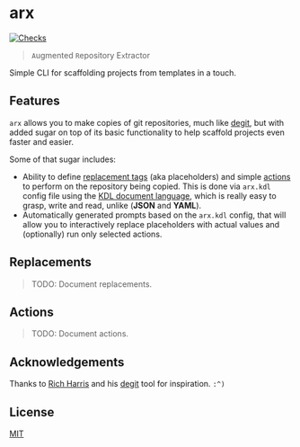 # arx

[![Checks](https://img.shields.io/github/actions/workflow/status/norskeld/arx/checks.yml?style=flat-square&colorA=22272d&colorB=22272d&label=checks)](https://github.com/norskeld/arx/actions)

> `A`ugmented `R`epository E`x`tractor

Simple CLI for scaffolding projects from templates in a touch.

## Features

`arx` allows you to make copies of git repositories, much like [degit], but with added sugar on top of its basic functionality to help scaffold projects even faster and easier.

Some of that sugar includes:

- Ability to define [replacement tags](#replacements) (aka placeholders) and simple [actions](#actions) to perform on the repository being copied. This is done via `arx.kdl` config file using the [KDL document language][kdl], which is really easy to grasp, write and read, unlike (**JSON** and **YAML**).
- Automatically generated prompts based on the `arx.kdl` config, that will allow you to interactively replace placeholders with actual values and (optionally) run only selected actions.

## Replacements

> TODO: Document replacements.

## Actions

> TODO: Document actions.

## Acknowledgements

Thanks to [Rich Harris][rich-harris] and his [degit] tool for inspiration. `:^)`

## License

[MIT](./LICENSE)

<!-- Links. -->
[degit]: https://github.com/Rich-Harris/degit
[kdl]: https://github.com/kdl-org/kdl
[rich-harris]: https://github.com/Rich-Harris

